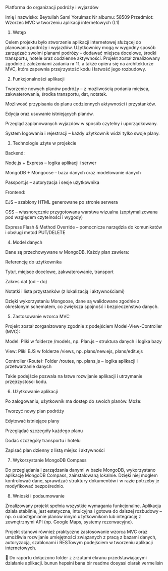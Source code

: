Platforma do organizacji podróży i wyjazdów 

Imię i nazwisko: Beytullah Sami Yorulmaz 
 Nr albumu: 58509 
 Przedmiot: Wzorzec MVC w tworzeniu aplikacji internetowych (L1) 

 

1. Wstęp 

Celem projektu było stworzenie aplikacji internetowej służącej do planowania podróży i wyjazdów. Użytkownicy mogą w wygodny sposób zarządzać swoimi planami podróży – dodawać miejsca docelowe, środki transportu, hotele oraz codzienne aktywności. Projekt został zrealizowany zgodnie z założeniami zadania nr 11, a także opiera się na architekturze MVC, która zapewnia przejrzystość kodu i łatwość jego rozbudowy. 

 

2. Funkcjonalności aplikacji 

Tworzenie nowych planów podróży – z możliwością podania miejsca, zakwaterowania, środka transportu, dat, notatek. 

Możliwość przypisania do planu codziennych aktywności i przystanków. 

Edycja oraz usuwanie istniejących planów. 

Przegląd zaplanowanych wyjazdów w sposób czytelny i uporządkowany. 

System logowania i rejestracji – każdy użytkownik widzi tylko swoje plany. 

 

3. Technologie użyte w projekcie 

Backend: 

Node.js + Express – logika aplikacji i serwer 

MongoDB + Mongoose – baza danych oraz modelowanie danych 

Passport.js – autoryzacja i sesje użytkownika 

Frontend: 

EJS – szablony HTML generowane po stronie serwera 

CSS – własnoręcznie przygotowana warstwa wizualna (zoptymalizowana pod względem czytelności i wygody) 

Express Flash & Method Override – pomocnicze narzędzia do komunikatów i obsługi metod PUT/DELETE 

 

4. Model danych 

Dane są przechowywane w MongoDB. Każdy plan zawiera: 

Referencję do użytkownika 

Tytuł, miejsce docelowe, zakwaterowanie, transport 

Zakres dat (od – do) 

Notatki i lista przystanków (z lokalizacją i aktywnościami) 

Dzięki wykorzystaniu Mongoose, dane są walidowane zgodnie z określonym schematem, co zwiększa spójność i bezpieczeństwo danych. 

 

5. Zastosowanie wzorca MVC 

Projekt został zorganizowany zgodnie z podejściem Model-View-Controller (MVC): 

Model: Pliki w folderze /models, np. Plan.js – struktura danych i logika bazy 

View: Pliki EJS w folderze /views, np. plans/new.ejs, plans/edit.ejs 

Controller (Route): Folder /routes, np. plans.js – logika aplikacji i przetwarzanie danych 

Takie podejście pozwala na łatwe rozwijanie aplikacji i utrzymanie przejrzystości kodu. 

 

6. Użytkowanie aplikacji 

Po zalogowaniu, użytkownik ma dostęp do swoich planów. Może: 

Tworzyć nowy plan podróży 

Edytować istniejące plany 

Przeglądać szczegóły każdego planu 

Dodać szczegóły transportu i hotelu 

Zapisać plan dzienny z listą miejsc i aktywności 

 

7. Wykorzystanie MongoDB Compass 

Do przeglądania i zarządzania danymi w bazie MongoDB, wykorzystano aplikację MongoDB Compass, zainstalowaną lokalnie. Dzięki niej mogłem kontrolować dane, sprawdzać struktury dokumentów i w razie potrzeby je modyfikować bezpośrednio. 

 

8. Wnioski i podsumowanie 

Zrealizowany projekt spełnia wszystkie wymagania funkcjonalne. Aplikacja działa stabilnie, jest estetyczna, intuicyjna i gotowa do dalszej rozbudowy – np. o udostępnianie planów innym użytkownikom lub integrację z zewnętrznymi API (np. Google Maps, systemy rezerwacyjne). 

Projekt stanowi również praktyczne zastosowanie wzorca MVC oraz umożliwia rozwijanie umiejętności związanych z pracą z bazami danych, autoryzacją, szablonami i RESTowym podejściem w tworzeniu aplikacji internetowych. 

 

📁 Do raportu dołączono folder z zrzutami ekranu przedstawiającymi działanie aplikacji.  bunun hepsini bana bir readme dosyasi olarak vermelisin
